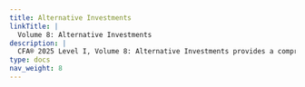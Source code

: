 ```yaml
---
title: Alternative Investments
linkTitle: |
  Volume 8: Alternative Investments
description: |
  CFA® 2025 Level I, Volume 8: Alternative Investments provides a comprehensive exploration of non-traditional asset classes and their role in modern portfolio construction. Covering key areas such as private equity, hedge funds, real estate, infrastructure, commodities, and digital assets, this volume equips aspiring analysts and practitioners with the knowledge to identify opportunities, evaluate risks, and optimize returns in alternative markets. Through in-depth coverage of performance measurement, due diligence, governance, and regulatory issues, Volume 8 offers essential insights aligned with the official CFA® curriculum. It is a must-have resource for anyone looking to enhance their finance career, deepen their understanding of alternative investments, and prepare for success on the CFA® 2025 Level I exam.
type: docs
nav_weight: 8
---
```

